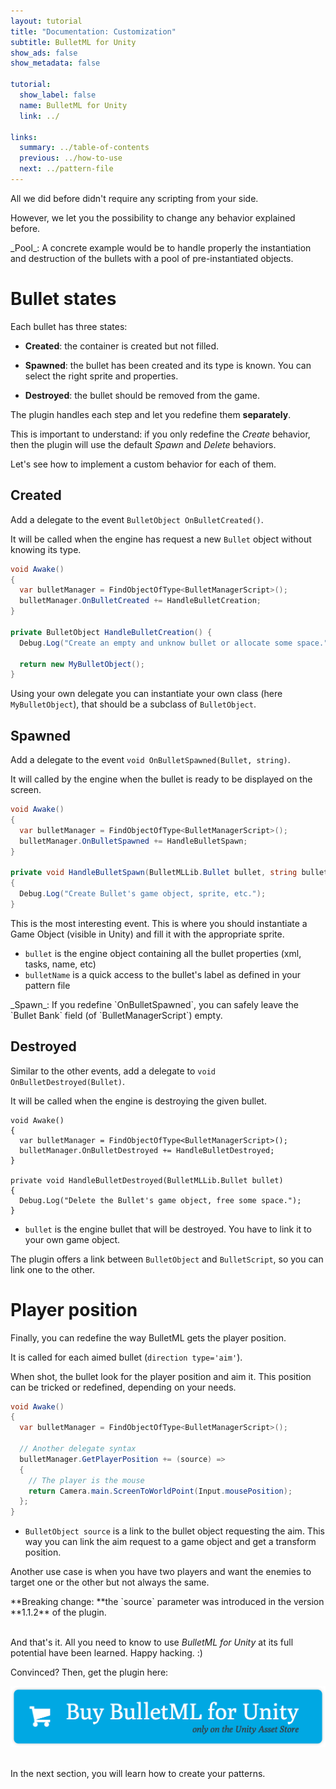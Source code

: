 ```yaml
---
layout: tutorial
title: "Documentation: Customization"
subtitle: BulletML for Unity
show_ads: false
show_metadata: false

tutorial:
  show_label: false
  name: BulletML for Unity
  link: ../

links:
  summary: ../table-of-contents
  previous: ../how-to-use
  next: ../pattern-file
---
```


All we did before didn't require any scripting from your side.

However, we let you the possibility to change any behavior explained before.

<md-note>
_Pool_: A concrete example would be to handle properly the instantiation and destruction of the bullets with a pool of pre-instantiated objects.
</md-note>

# Bullet states

Each bullet has three states:

- **Created**: the container is created but not filled.

- **Spawned**: the bullet has been created and its type is known. You can select the right sprite and properties.

- **Destroyed**: the bullet should be removed from the game.

The plugin handles each step and let you redefine them **separately**.

This is important to understand: if you only redefine the _Create_ behavior, then the plugin will use the default _Spawn_ and _Delete_ behaviors.

Let's see how to implement a custom behavior for each of them.

## Created

Add a delegate to the event `BulletObject OnBulletCreated()`.

It will be called when the engine has request a new `Bullet` object without knowing its type.

````csharp
void Awake()
{
  var bulletManager = FindObjectOfType<BulletManagerScript>();
  bulletManager.OnBulletCreated += HandleBulletCreation;
}

private BulletObject HandleBulletCreation() {
  Debug.Log("Create an empty and unknow bullet or allocate some space.");

  return new MyBulletObject();
}
````

Using your own delegate you can instantiate your own class (here `MyBulletObject`), that should be a subclass of `BulletObject`.


## Spawned

Add a delegate to the event `void OnBulletSpawned(Bullet, string)`.

It will called by the engine when the bullet is ready to be displayed on the screen.

````csharp
void Awake()
{
  var bulletManager = FindObjectOfType<BulletManagerScript>();
  bulletManager.OnBulletSpawned += HandleBulletSpawn;
}

private void HandleBulletSpawn(BulletMLLib.Bullet bullet, string bulletName)
{
  Debug.Log("Create Bullet's game object, sprite, etc.");
}
````

This is the most interesting event. This is where you should instantiate a Game Object (visible in Unity) and fill it with the appropriate sprite.

- `bullet` is the engine object containing all the bullet properties (xml, tasks, name, etc)
- `bulletName` is a quick access to the bullet's label as defined in your pattern file

<md-note>
_Spawn_: If you redefine `OnBulletSpawned`, you can safely leave the `Bullet Bank` field (of `BulletManagerScript`) empty.
</md-note>

## Destroyed

Similar to the other events, add a delegate to `void OnBulletDestroyed(Bullet)`.

It will be called when the engine is destroying the given bullet.

````chasp
void Awake()
{
  var bulletManager = FindObjectOfType<BulletManagerScript>();
  bulletManager.OnBulletDestroyed += HandleBulletDestroyed;
}

private void HandleBulletDestroyed(BulletMLLib.Bullet bullet)
{
  Debug.Log("Delete the Bullet's game object, free some space.");
}
````

- `bullet` is the engine bullet that will be destroyed. You have to link it to your own game object.

The plugin offers a link between `BulletObject` and `BulletScript`, so you can link one to the other.

# Player position

Finally, you can redefine the way BulletML gets the player position.

It is called for each aimed bullet (`direction type='aim'`).

When shot, the bullet look for the player position and aim it. This position can be tricked or redefined, depending on your needs.

````csharp
void Awake()
{
  var bulletManager = FindObjectOfType<BulletManagerScript>();

  // Another delegate syntax
  bulletManager.GetPlayerPosition += (source) =>
  {
    // The player is the mouse
    return Camera.main.ScreenToWorldPoint(Input.mousePosition);
  };
}
````

- `BulletObject source` is a link to the bullet object requesting the aim. This way you can link the aim request to a game object and get a transform position.

Another use case is when you have two players and want the enemies to target one or the other but not always the same.

<md-warning>
**Breaking change: **the `source` parameter was introduced in the version **1.1.2** of the plugin.
</md-warning>

<br />And that's it. All you need to know to use _BulletML for Unity_ at its full potential have been learned. Happy hacking.
 :)

Convinced? Then, get the plugin here:

<a href="http://bulletml-for-unity.pixelnest.io/">
  <img
    src="../-img/buy.png"
    class="intent-button intent-button--bulletml"
    alt="Buy BulletML for Unity"
    title="Buy BulletML for Unity"
  />
</a>

<br />In the next section, you will learn how to create your patterns.
